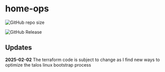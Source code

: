# home-ops

![GitHub repo size](https://img.shields.io/github/repo-size/alexrf45/home-ops)

![GitHub Release](https://img.shields.io/github/v/release/alexrf45/home-ops)

## Updates

**2025-02-02** The terraform code is subject to change as I find
new ways to optimize the talos linux bootstrap process
